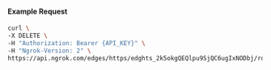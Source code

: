 <!-- Code generated for API Clients. DO NOT EDIT. -->

#### Example Request

```bash
curl \
-X DELETE \
-H "Authorization: Bearer {API_KEY}" \
-H "Ngrok-Version: 2" \
https://api.ngrok.com/edges/https/edghts_2k5okgQEQlpu9SjQC6ugIxNODbj/routes/edghtsrt_2k5okhd5Q8twPUsYok5lHkZs8N2/saml
```
